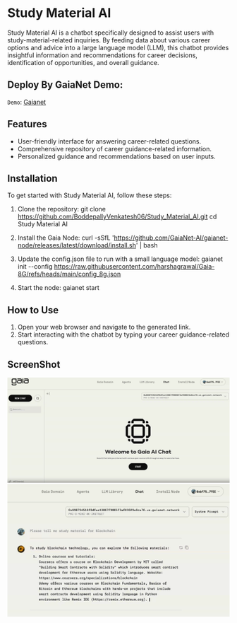 # Study Material AI

Study Material AI is a chatbot specifically designed to assist users with study-material-related inquiries. By feeding data about various career options and advice into a large language model (LLM), this chatbot provides insightful information and recommendations for career decisions, identification of opportunities, and overall guidance.

## Deploy By GaiaNet Demo:

`Demo`: [Gaianet](https://www.gaianet.ai/chat?subdomain=0xc%2F1696b9afc77499306d0981dffa54%2Fdb1e7%2F456.us.gaianet.network)

## Features
- User-friendly interface for answering career-related questions.
- Comprehensive repository of career guidance-related information.
- Personalized guidance and recommendations based on user inputs.

## Installation
To get started with Study Material AI, follow these steps:

1. Clone the repository:
   git clone https://github.com/BoddepallyVenkatesh06/Study_Material_AI.git 
   cd Study Material AI

2. Install the Gaia Node:
   curl -sSfL 'https://github.com/GaiaNet-AI/gaianet-node/releases/latest/download/install.sh' | bash

3. Update the config.json file to run with a small language model:
   gaianet init --config https://raw.githubusercontent.com/harshagrawal/Gaia-8G/refs/heads/main/config_8g.json

4. Start the node:
   gaianet start

## How to Use
1. Open your web browser and navigate to the generated link.
2. Start interacting with the chatbot by typing your career guidance-related questions.

## ScreenShot

![ScreenShot](ScreenShot/Screenshot_1.png)
![ScreenShot](ScreenShot/Screenshot_2.png)